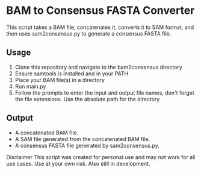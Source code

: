 # BAM to Consensus FASTA Converter
This script takes a BAM file, concatenates it, converts it to SAM format, and then uses sam2consensus.py to generate a consensus FASTA file.

## Usage
1. Clone this repository and navigate to the bam2consensus directory
2. Ensure samtools is installed and in your PATH
3. Place your BAM file(s) in a directory
4. Run main.py
5. Follow the prompts to enter the input and output file names, don't forget the file extensions. Use the absolute path for the directory

## Output
* A concatenated BAM file.
* A SAM file generated from the concatenated BAM file.
* A consensus FASTA file generated by sam2consensus.py.

Disclaimer
This script was created for personal use and may not work for all use cases. Use at your own risk. Also still in development.
